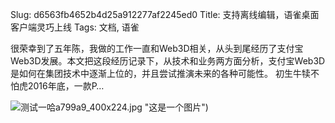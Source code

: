 Slug: d6563fb4652b4d25a912277af2245ed0
Title: 支持离线编辑，语雀桌面客户端灵巧上线
Tags: 文档, 语雀

很荣幸到了五年陈，我做的工作一直和Web3D相关，从头到尾经历了支付宝Web3D发展。本文把这段经历记录下，从技术和业务两方面分析，支付宝Web3D是如何在集团技术中逐渐上位的，并且尝试推演未来的各种可能性。 初生牛犊不怕虎2016年底，一款P…

![测试一哈](https://pic3.zhimg.com/v2-aac70722726caa4865185d50c4a799a9_400x224.jpg "这是一个图片")a799a9_400x224.jpg "这是一个图片")